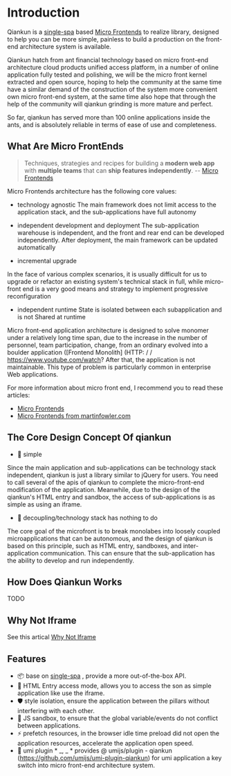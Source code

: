 # Introduction

Qiankun is a [single-spa](https://github.com/CanopyTax/single-spa) based [Micro Frontends](https://micro-frontends.org/) to realize library, designed to help you can be more simple, painless to build a production on the front-end architecture system is available.

Qiankun hatch from ant financial technology based on micro front-end architecture cloud products unified access platform, in a number of online application fully tested and polishing, we will be the micro front kernel extracted and open source, hoping to help the community at the same time have a similar demand of the construction of the system more convenient own micro front-end system, at the same time also hope that through the help of the community will qiankun grinding is more mature and perfect.

So far, qiankun has served more than 100 online applications inside the ants, and is absolutely reliable in terms of ease of use and completeness.

## What Are Micro FrontEnds

> Techniques, strategies and recipes for building a **modern web app** with **multiple teams** that can **ship features independently**. -- [Micro Frontends](https://micro-frontends.org/)

Micro Frontends architecture has the following core values:

- technology agnostic The main framework does not limit access to the application stack, and the sub-applications have full autonomy

- independent development and deployment The sub-application warehouse is independent, and the front and rear end can be developed independently. After deployment, the main framework can be updated automatically

- incremental upgrade

In the face of various complex scenarios, it is usually difficult for us to upgrade or refactor an existing system's technical stack in full, while micro-front end is a very good means and strategy to implement progressive reconfiguration

- independent runtime State is isolated between each subapplication and is not Shared at runtime

Micro front-end application architecture is designed to solve monomer under a relatively long time span, due to the increase in the number of personnel, team participation, change, from an ordinary evolved into a boulder application ([Frontend Monolith] (HTTP: / / https://www.youtube.com/watch? After that, the application is not maintainable. This type of problem is particularly common in enterprise Web applications.

For more information about micro front end, I recommend you to read these articles:

- [Micro Frontends](https://micro-frontends.org/)
- [Micro Frontends from martinfowler.com](https://martinfowler.com/articles/micro-frontends.html)

## The Core Design Concept Of qiankun

- 🥄 simple

Since the main application and sub-applications can be technology stack independent, qiankun is just a library similar to jQuery for users. You need to call several of the apis of qiankun to complete the micro-front-end modification of the application. Meanwhile, due to the design of the qiankun's HTML entry and sandbox, the access of sub-applications is as simple as using an iframe.

- 🍡 decoupling/technology stack has nothing to do

The core goal of the microfront is to break monolabes into loosely coupled microapplications that can be autonomous, and the design of qiankun is based on this principle, such as HTML entry, sandboxes, and inter-application communication. This can ensure that the sub-application has the ability to develop and run independently.

## How Does Qiankun Works

TODO

## Why Not Iframe

See this artical [Why Not Iframe](https://www.yuque.com/kuitos/gky7yw/gesexv)

## Features

- :package: base on [single-spa](https://github.com/CanopyTax/single-spa) , provide a more out-of-the-box API.
- 🦾 HTML Entry access mode, allows you to access the son as simple application like use the iframe.
- 🛡 style isolation, ensure the application between the pillars without interfering with each other.
- 🧳 JS sandbox, to ensure that the global variable/events do not conflict between applications.
- ⚡ prefetch resources, in the browser idle time preload did not open the application resources, accelerate the application open speed.
- 🔌 umi plugin \* _, _ \* provides @ umijs/plugin - qiankun (https://github.com/umijs/umi-plugin-qiankun) for umi application a key switch into micro front-end architecture system.
